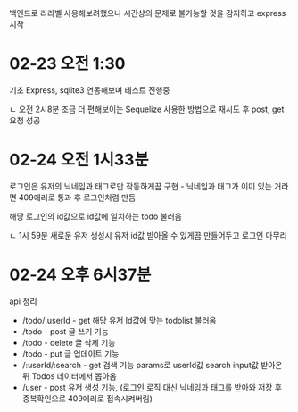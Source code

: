 <p>백엔드로 라라벨 사용해보려했으나 시간상의 문제로 불가능할 것을 감지하고 express 시작</p>

<h1>02-23 오전 1:30</h1>
<p> 기초 Express, sqlite3 연동해보며 테스트 진행중</p>
<p>ㄴ 오전 2시8분 조금 더 편해보이는 Sequelize 사용한 방법으로 재시도 후 post, get 요청 성공</p>

<h1>02-24 오전 1시33분</h1>
<p>로그인은 유저의 닉네임과 태그로만 작동하게끔 구현 - 닉네임과 태그가 이미 있는 거라면 409에러로 통과 후 로그인처럼 만듬</p>
<p>해당 로그인의 id값으로 id값에 일치하는 todo 불러옴</p>
<p>ㄴ 1시 59분 새로운 유저 생성시 유저 id값 받아올 수 있게끔 만들어두고 로그인 마무리</p>

<h1>02-24 오후 6시37분</h1>
<p>api 정리</p>
<ul>
  <li>/todo/:userId - get 해당 유저 Id값에 맞는 todolist 불러옴</li>
  <li>/todo - post 글 쓰기 기능</li>
  <li>/todo - delete 글 삭제 기능</li>
  <li>/todo - put 글 업데이트 기능</li>

  <li>/:userId/:search - get 검색 기능 params로 userId값 search input값 받아온 뒤 Todos 데이터에서 뽑아옴</li>

  <li>/user - post 유저 생성 기능, (로그인 로직 대신 닉네임과 태그를 받아와 저장 후 중복확인으로 409에러로 접속시켜버림)</li>
</ul>
